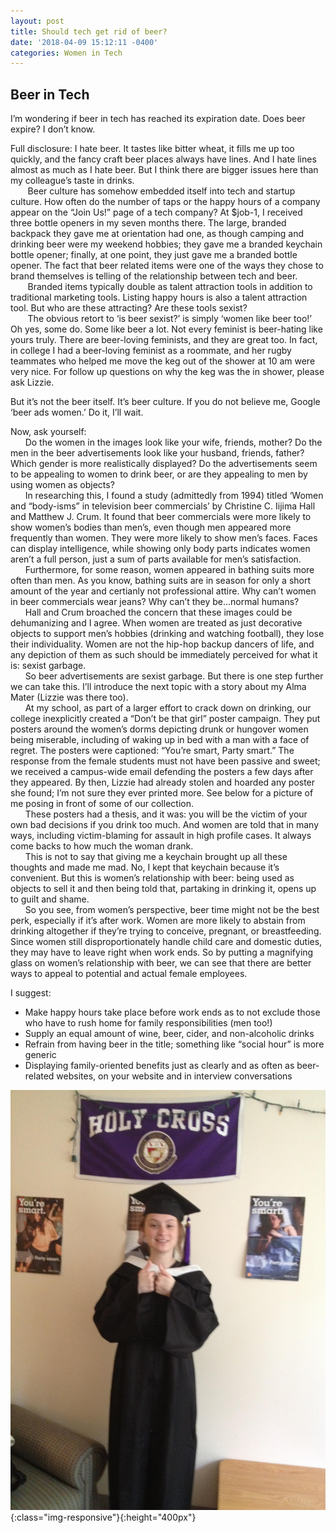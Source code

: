 ```yaml
---
layout: post
title: Should tech get rid of beer?
date: '2018-04-09 15:12:11 -0400'
categories: Women in Tech
---
```


## Beer in Tech

I’m wondering if beer in tech has reached its expiration date. Does beer expire? I don’t know.

Full disclosure: I hate beer. It tastes like bitter wheat, it fills me up too quickly, and the fancy craft beer places always have lines. And I hate lines almost as much as I hate beer. But I think there are bigger issues here than my colleague’s taste in drinks.  
&nbsp;&nbsp;&nbsp;&nbsp;&nbsp;&nbsp; Beer culture has somehow embedded itself into tech and startup culture. How often do the number of taps or the happy hours of a company appear on the “Join Us!” page of a tech company?  At $job-1, I received three bottle openers in my seven months there. The large, branded backpack they gave me at orientation had one, as though camping and drinking beer were my weekend hobbies; they gave me a branded keychain bottle opener; finally, at one point, they just gave me a branded bottle opener. The fact that beer related items were one of the ways they chose to brand themselves is telling of the relationship between tech and beer.  
&nbsp;&nbsp;&nbsp;&nbsp;&nbsp;&nbsp; Branded items typically double as talent attraction tools in addition to traditional marketing tools. Listing happy hours is also a talent attraction tool. But who are these attracting? Are these tools sexist?  
&nbsp;&nbsp;&nbsp;&nbsp;&nbsp;&nbsp; The obvious retort to ‘is beer sexist?’ is simply ‘women like beer too!’ Oh yes, some do. Some like beer a lot. Not every feminist is beer-hating like yours truly. There are beer-loving feminists, and they are great too. In fact, in college I had a beer-loving feminist as a roommate, and her rugby teammates who helped me move the keg out of the shower at 10 am were very nice. For follow up questions on why the keg was the in shower, please ask Lizzie.  

But it’s not the beer itself. It’s beer culture. If you do not believe me, Google ‘beer ads women.’ Do it, I’ll wait.

Now, ask yourself:  
&nbsp;&nbsp;&nbsp;&nbsp;&nbsp;&nbsp;Do the women in the images look like your wife, friends, mother? Do the men in the beer advertisements look like your husband, friends, father? Which gender is more realistically displayed? Do the advertisements seem to be appealing to women to drink beer, or are they appealing to men by using women as objects?  
&nbsp;&nbsp;&nbsp;&nbsp;&nbsp;&nbsp;In researching this, I found a study (admittedly from 1994) titled ‘Women and “body-isms” in television beer commercials’ by Christine C. Iijima Hall and Matthew J. Crum. It found that beer commercials were more likely to show women’s bodies than men’s, even though men appeared more frequently than women. They were more likely to show men’s faces. Faces can display intelligence, while showing only body parts indicates women aren’t a full person, just a sum of parts available for men’s satisfaction.  
&nbsp;&nbsp;&nbsp;&nbsp;&nbsp;&nbsp;Furthermore, for some reason, women appeared in bathing suits more often than men. As you know, bathing suits are in season for only a short amount of the year and certianly not professional attire. Why can’t women in beer commercials wear jeans? Why can’t they be...normal humans?  
&nbsp;&nbsp;&nbsp;&nbsp;&nbsp;&nbsp;Hall and Crum broached the concern that these images could be dehumanizing and I agree. When women are treated as just decorative objects to support men’s hobbies (drinking and watching football), they lose their individuality. Women are not the hip-hop backup dancers of life, and any depiction of them as such should be immediately perceived for what it is: sexist garbage.  
&nbsp;&nbsp;&nbsp;&nbsp;&nbsp;&nbsp;So beer advertisements are sexist garbage. But there is one step further we can take this. I’ll introduce the next topic with a story about my Alma Mater (Lizzie was there too).  
&nbsp;&nbsp;&nbsp;&nbsp;&nbsp;&nbsp;At my school, as part of a larger effort to crack down on drinking, our college inexplicitly created a “Don’t be that girl” poster campaign. They put posters around the women’s dorms depicting drunk or hungover women being miserable, including of waking up in bed with a man with a face of regret. The posters were captioned: “You’re smart, Party smart.” The response from the female students must not have been passive and sweet; we received a campus-wide email defending the posters a few days after they appeared. By then, Lizzie had already stolen and hoarded any poster she found; I’m not sure they ever printed more. See below for a picture of me posing in front of some of our collection.  
&nbsp;&nbsp;&nbsp;&nbsp;&nbsp;&nbsp;These posters had a thesis, and it was: you will be the victim of your own bad decisions if you drink too much. And women are told that in many ways, including victim-blaming for assault in high profile cases. It always come backs to how much the woman drank.  
&nbsp;&nbsp;&nbsp;&nbsp;&nbsp;&nbsp;This is not to say that giving me a keychain brought up all these thoughts and made me mad. No, I kept that keychain because  it’s convenient. But this is women’s relationship with beer: being used as objects to sell it and then being told that, partaking in drinking it, opens up to guilt and shame.  
&nbsp;&nbsp;&nbsp;&nbsp;&nbsp;&nbsp;So you see, from women’s perspective, beer time might not be the best perk, especially if it’s after work. Women are more likely to abstain from drinking altogether if they’re trying to conceive, pregnant, or breastfeeding. Since women still disproportionately handle child care and domestic duties, they may have to leave right when work ends. So by putting a magnifying glass on women’s relationship with beer, we can see that there are better ways to appeal to potential and actual female employees.  

I suggest:
* Make happy hours take place before work ends as to not exclude those who have to rush home for family responsibilities (men too!)
* Supply an equal amount of wine, beer, cider, and non-alcoholic drinks
* Refrain from having beer in the title; something like “social hour” is more generic
* Displaying family-oriented benefits just as clearly and as often as beer-related websites, on your website and in interview conversations


![party-smart](../images/party_smart.jpg){:class="img-responsive"}{:height="400px"}
